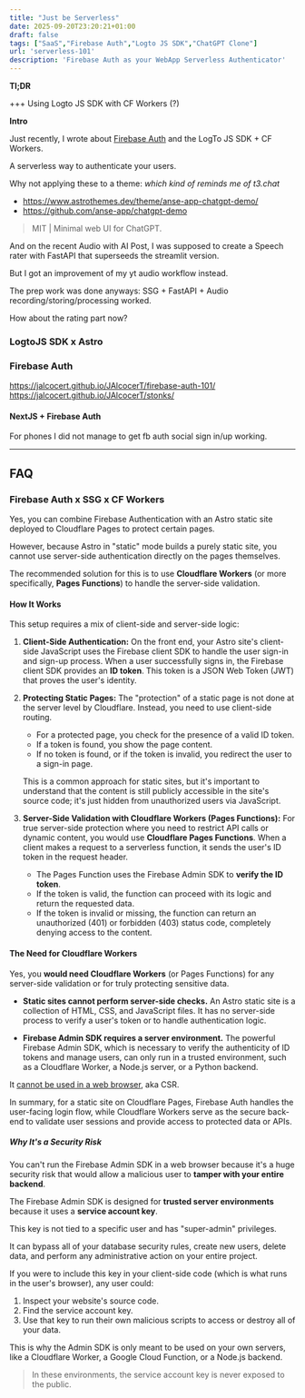 ```yaml
---
title: "Just be Serverless"
date: 2025-09-20T23:20:21+01:00
draft: false
tags: ["SaaS","Firebase Auth","Logto JS SDK","ChatGPT Clone"]
url: 'serverless-101'
description: 'Firebase Auth as your WebApp Serverless Authenticator'
---
```




**Tl;DR**

+++ Using Logto JS SDK with CF Workers (?)




**Intro**

Just recently, I wrote about [Firebase Auth](/JAlcocerT/firebase-auth-101) and the LogTo JS SDK + CF Workers.

A serverless way to authenticate your users.

Why not applying these to a theme: *which kind of reminds me of t3.chat*

* https://www.astrothemes.dev/theme/anse-app-chatgpt-demo/
* https://github.com/anse-app/chatgpt-demo

> MIT | Minimal web UI for ChatGPT.


And on the recent Audio with AI Post, I was supposed to create a Speech rater with FastAPI that superseeds the streamlit version.

But I got an improvement of my yt audio workflow instead.

The prep work was done anyways: SSG + FastAPI + Audio recording/storing/processing worked.

How about the rating part now?

### LogtoJS SDK x Astro


### Firebase Auth 

https://jalcocert.github.io/JAlcocerT/firebase-auth-101/
https://jalcocert.github.io/JAlcocerT/stonks/

#### NextJS + Firebase Auth

For phones I did not manage to get fb auth social sign in/up  working.


---

## FAQ


### Firebase Auth x SSG x CF Workers

Yes, you can combine Firebase Authentication with an Astro static site deployed to Cloudflare Pages to protect certain pages.

However, because Astro in "static" mode builds a purely static site, you cannot use server-side authentication directly on the pages themselves. 

The recommended solution for this is to use **Cloudflare Workers** (or more specifically, **Pages Functions**) to handle the server-side validation.

#### How It Works

This setup requires a mix of client-side and server-side logic:

1.  **Client-Side Authentication:** On the front end, your Astro site's client-side JavaScript uses the Firebase client SDK to handle the user sign-in and sign-up process. When a user successfully signs in, the Firebase client SDK provides an **ID token**. This token is a JSON Web Token (JWT) that proves the user's identity.

2.  **Protecting Static Pages:** The "protection" of a static page is not done at the server level by Cloudflare. Instead, you need to use client-side routing.
    * For a protected page, you check for the presence of a valid ID token.
    * If a token is found, you show the page content.
    * If no token is found, or if the token is invalid, you redirect the user to a sign-in page.

    This is a common approach for static sites, but it's important to understand that the content is still publicly accessible in the site's source code; it's just hidden from unauthorized users via JavaScript.

3.  **Server-Side Validation with Cloudflare Workers (Pages Functions):** For true server-side protection where you need to restrict API calls or dynamic content, you would use **Cloudflare Pages Functions**. When a client makes a request to a serverless function, it sends the user's ID token in the request header.
    * The Pages Function uses the Firebase Admin SDK to **verify the ID token**.
    * If the token is valid, the function can proceed with its logic and return the requested data.
    * If the token is invalid or missing, the function can return an unauthorized (401) or forbidden (403) status code, completely denying access to the content. 

#### The Need for Cloudflare Workers

Yes, you **would need Cloudflare Workers** (or Pages Functions) for any server-side validation or for truly protecting sensitive data.

* **Static sites cannot perform server-side checks.** An Astro static site is a collection of HTML, CSS, and JavaScript files. It has no server-side process to verify a user's token or to handle authentication logic.

* **Firebase Admin SDK requires a server environment.** The powerful Firebase Admin SDK, which is necessary to verify the authenticity of ID tokens and manage users, can only run in a trusted environment, such as a Cloudflare Worker, a Node.js server, or a Python backend.

It [cannot be used in a web browser](#why-its-a-security-risk), aka CSR.

In summary, for a static site on Cloudflare Pages, Firebase Auth handles the user-facing login flow, while Cloudflare Workers serve as the secure back-end to validate user sessions and provide access to protected data or APIs.

##### Why It's a Security Risk

You can't run the Firebase Admin SDK in a web browser because it's a huge security risk that would allow a malicious user to **tamper with your entire backend**.

The Firebase Admin SDK is designed for **trusted server environments** because it uses a **service account key**. 

This key is not tied to a specific user and has "super-admin" privileges.

It can bypass all of your database security rules, create new users, delete data, and perform any administrative action on your entire project.

If you were to include this key in your client-side code (which is what runs in the user's browser), any user could:

1.  Inspect your website's source code.
2.  Find the service account key.
3.  Use that key to run their own malicious scripts to access or destroy all of your data.

This is why the Admin SDK is only meant to be used on your own servers, like a Cloudflare Worker, a Google Cloud Function, or a Node.js backend. 

> In these environments, the service account key is never exposed to the public.